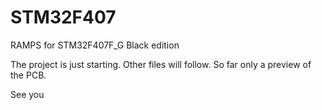 # STM32F407
RAMPS for STM32F407F_G Black edition

The project is just starting. Other files will follow.
So far only a preview of the PCB. 

See you


